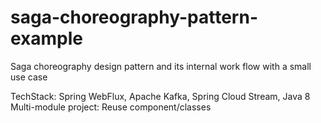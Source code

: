 # saga-choreography-pattern-example
Saga choreography design pattern and its internal work flow with a small use case

TechStack: Spring WebFlux, Apache Kafka, Spring Cloud Stream, Java 8
Multi-module project: Reuse component/classes